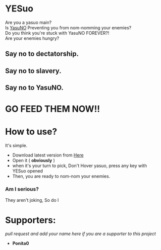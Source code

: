 # YESuo

 Are you a yasuo main?  
 Is [YasuNO](https://github.com/YasuNO-LLC/YasuNO) Preventing you from nom-nomming your enemies?  
 Do you think you're stuck with YasuNO FOREVER?!  
 Are your enemies hungry?  

 ## Say no to dectatorship.
 ## Say no to slavery.
 ## Say no to YasuNO.
    
 # GO FEED THEM NOW!!
 # How to use?
  It's simple. 
 * Download latest version from [Here](https://github.com/Ponita0/YESuo/releases)
 * Open it ( **obviously** )
 * when it's your turn to pick, Don't Hover yasuo, press any key with YESuo opened
 * Then, you are ready to nom-nom your enemies.  

### Am I serious?
They aren't joking, So do I
 
# Supporters:
*pull request and add your name here if you are a supporter to this project*
* **Ponita0**
  

  


 